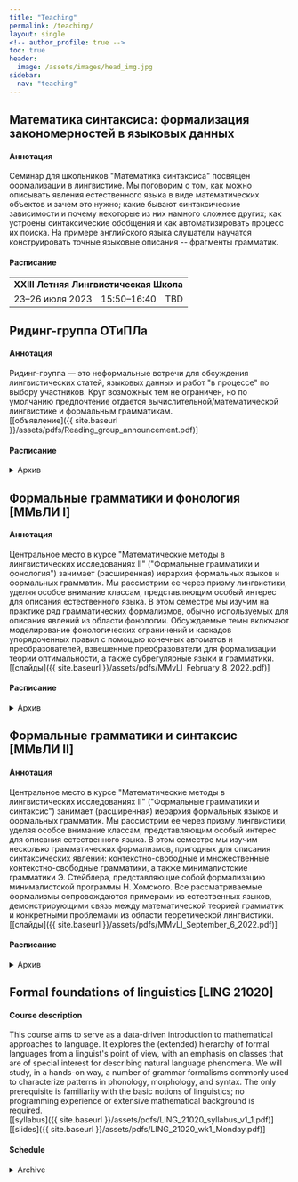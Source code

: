 ```yaml
---  
title: "Teaching"
permalink: /teaching/
layout: single
<!-- author_profile: true -->
toc: true
header:  
  image: /assets/images/head_img.jpg  
sidebar:
  nav: "teaching"
--- 
```


## <span id="mathematics-of-syntax">Математика синтаксиса: формализация закономерностей в языковых данных</span>
#### Аннотация
Семинар для школьников "Математика синтаксиса" посвящен формализации в лингвистике. Мы поговорим о том, как можно описывать явления естественного языка в виде математических объектов и зачем это нужно; какие бывают синтаксические зависимости и почему некоторые из них намного сложнее других; как устроены синтаксические обобщения и как автоматизировать процесс их поиска. На примере английского языка слушатели научатся конструировать точные языковые описания -- фрагменты грамматик.  
<!-- [день 1] [день 2] [день 3] [день 4] -->

#### Расписание

<table>
<tr><td colspan="3"><b>XXIII Летняя Лингвистическая Школа</b></td></tr>
<tr>
<td>23–26 июля 2023</td>
<td>15:50–16:40</td>
<td>TBD</td>
</tr>
</table>  


## <span id="reading-group">Ридинг-группа ОТиПЛа</span>
#### Аннотация 
Ридинг-группа — это неформальные встречи для обсуждения лингвистических статей, языковых данных и работ "в процессе" по выбору участников. Круг возможных тем не ограничен, но по умолчанию предпочтение отдается вычислительной/математической лингвистике и формальным грамматикам.  
[[объявление]({{ site.baseurl }}/assets/pdfs/Reading_group_announcement.pdf)]

#### Расписание

<details>
<summary>Архив</summary>
<table>
<tr><td colspan="3"><b>МГУ имени М. В. Ломоносова | Отделение теоретической и прикладной лингвистики</b></td></tr>
<tr>
<td>Весна 2023</td>
<td>Среда, 14:40–16:10</td>
<td>1-й учебный корпус, ауд. 953</td>
</tr>
</table>
</details> 

## <span id="mmvli-i">Формальные грамматики и фонология [ММвЛИ I] </span>
#### Аннотация 
Центральное место в курсе "Математические методы в лингвистических исследованиях II" ("Формальные грамматики и фонология") занимает (расширенная) иерархия формальных языков и формальных грамматик. Мы рассмотрим ее через призму лингвистики, уделяя особое внимание классам, представляющим особый интерес для описания естественного языка. В этом семестре мы изучим на практике ряд грамматических формализмов, обычно используемых для описания явлений из области фонологии. Обсуждаемые темы включают моделирование фонологических ограничений и каскадов упорядоченных правил с помощью конечных автоматов и преобразователей, взвешенные преобразователи для формализации теории оптимальности, а также субрегулярные языки и грамматики.  
[[слайды]({{ site.baseurl }}/assets/pdfs/MMvLI_February_8_2022.pdf)]

#### Расписание

<!-- <table>
<tr><td colspan="3"><b>МГУ имени М. В. Ломоносова | Отделение теоретической и прикладной лингвистики</b></td></tr>
</table> -->

<details>
<summary>Архив</summary>
<table>
<tr><td colspan="3"><b>МГУ имени М. В. Ломоносова | Отделение теоретической и прикладной лингвистики</b></td></tr>
<tr>
<td rowspan="2">Весна 2023</td>
<td>Среда, 10:45–12:15</td>
<td>1-й учебный корпус, ауд. 953 [сокращенный курс]</td>
</tr>
<tr>
<td>Среда, 13:00–14:30</td>
<td>1-й учебный корпус, ауд. 953 [полный курс]</td>
</tr>
<tr>
<td>Весна 2022</td>
<td>Вторник, 13:00–14:30</td>
<td>1-й учебный корпус, ауд. 951</td>
</tr>
</table>  
</details> 

## <span id="mmvli-ii">Формальные грамматики и синтаксис [ММвЛИ II]</span>

#### Аннотация
Центральное место в курсе "Математические методы в лингвистических исследованиях II" ("Формальные грамматики и синтаксис") занимает (расширенная) иерархия формальных языков и формальных грамматик. Мы рассмотрим ее через призму лингвистики, уделяя особое внимание классам, представляющим особый интерес для описания естественного языка. В этом семестре мы изучим несколько грамматических формализмов, пригодных для описания синтаксических явлений: контекстно-свободные и множественные контекстно-свободные грамматики, а также минималистские грамматики Э. Стейблера, представляющие собой формализацию минималистской программы Н. Хомского. Все рассматриваемые формализмы сопровождаются примерами из естественных языков, демонстрирующими связь между математической теорией грамматик и конкретными проблемами из области теоретической лингвистики.  
[[слайды]({{ site.baseurl }}/assets/pdfs/MMvLI_September_6_2022.pdf)]

#### Расписание
<details>
<summary>Архив</summary>
<table>
<tr><td colspan="3"><b>МГУ имени М. В. Ломоносова | Отделение теоретической и прикладной лингвистики</b></td></tr>
<tr>
<td rowspan="2">Осень 2022</td>
<td>Понедельник, 9:00–10:30</td>
<td>1-й учебный корпус, ауд. 953</td>
</tr>
<tr>
<td>Понедельник, 10:45–12:15</td>
<td>1-й учебный корпус, ауд. 953</td>
</tr>
</table>
</details>   

## <span id="formal-foundations-of-linguistics" title="">Formal foundations of linguistics [LING 21020]</span>
#### Course description
This course aims to serve as a data-driven introduction to mathematical approaches to language. It explores the (extended) hierarchy of formal languages from a linguist's point of view, with an emphasis on classes that are of special interest for describing natural language phenomena. We will study, in a hands-on way, a number of grammar formalisms commonly used to characterize patterns in phonology, morphology, and syntax. The only prerequisite is familiarity with the basic notions of linguistics; no programming experience or extensive mathematical background is required.  
[[syllabus]({{ site.baseurl }}/assets/pdfs/LING_21020_syllabus_v1_1.pdf)] [[slides]({{ site.baseurl }}/assets/pdfs/LING_21020_wk1_Monday.pdf)]

#### Schedule
<details>
<summary>Archive</summary>
<table>
<tr><td colspan="3"><b>University of Chicago | Department of Linguistics</b></td></tr>
<tr>
<td>Spring 2020</td>
<td>MWF 12:30–1:20pm Central Time</td>
<td>Zoom</td>
</tr>
</table>  
</details>  